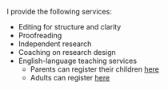 I provide the following services: 

- Editing for structure and clarity
- Proofreading
- Independent research 
- Coaching on research design 
- English-language teaching services
  - Parents can register their children [here](https://brighttutor.teachworks.com/form/parents)
  - Adults can register [here](https://brighttutor.teachworks.com/form/independent-learner)
